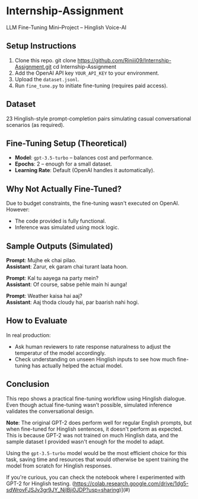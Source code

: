# Internship-Assignment
LLM Fine-Tuning Mini–Project – Hinglish Voice-AI

## Setup Instructions

1. Clone this repo.
   git clone https://github.com/Riniii09/Internship-Assignment.git
   cd Internship-Assignment  
2. Add the OpenAI API key `YOUR_API_KEY` to your environment.
3. Upload the `dataset.jsonl`.
4. Run `fine_tune.py` to initiate fine-tuning (requires paid access).

## Dataset

23 Hinglish-style prompt-completion pairs simulating casual conversational scenarios (as required).

## Fine-Tuning Setup (Theoretical)

- **Model**: `gpt-3.5-turbo` – balances cost and performance.
- **Epochs**: 2 – enough for a small dataset.
- **Learning Rate**: Default (OpenAI handles it automatically).


## Why Not Actually Fine-Tuned?

Due to budget constraints, the fine-tuning wasn't executed on OpenAI. However:

- The code provided is fully functional.
- Inference was simulated using mock logic.

## Sample Outputs (Simulated)

**Prompt**: Mujhe ek chai pilao.  
**Assistant**: Zarur, ek garam chai turant laata hoon.

**Prompt**: Kal tu aayega na party mein?  
**Assistant**: Of course, sabse pehle main hi aunga!

**Prompt**: Weather kaisa hai aaj?  
**Assistant**: Aaj thoda cloudy hai, par baarish nahi hogi.

## How to Evaluate

In real production:
- Ask human reviewers to rate response naturalness to adjust the temperatur of the model accordingly.
- Check understanding on unseen Hinglish inputs to see how much fine-tuning has actually helped the actual model.

## Conclusion

This repo shows a practical fine-tuning workflow using Hinglish dialogue. Even though actual fine-tuning wasn’t possible, simulated inference validates the conversational design.

**Note**: The original GPT-2 does perform well for regular English prompts, but when fine-tuned for Hinglish sentences, it doesn't perform as expected. This is because GPT-2 was not trained on much Hinglish data, and the sample dataset I provided wasn't enough for the model to adapt. 

Using the `gpt-3.5-turbo` model would be the most efficient choice for this task, saving time and resources that would otherwise be spent training the model from scratch for Hinglish responses. 

If you're curious, you can check the notebook where I experimented with GPT-2 for Hinglish testing. (https://colab.research.google.com/drive/1dg5-sdWrovFJSJv3gr9JY_NjlBji0JDP?usp=sharing)](#)
